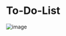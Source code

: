 # To-Do-List

![image](https://github.com/user-attachments/assets/89002a54-35e7-43b5-86fa-5ca4d019496d)
